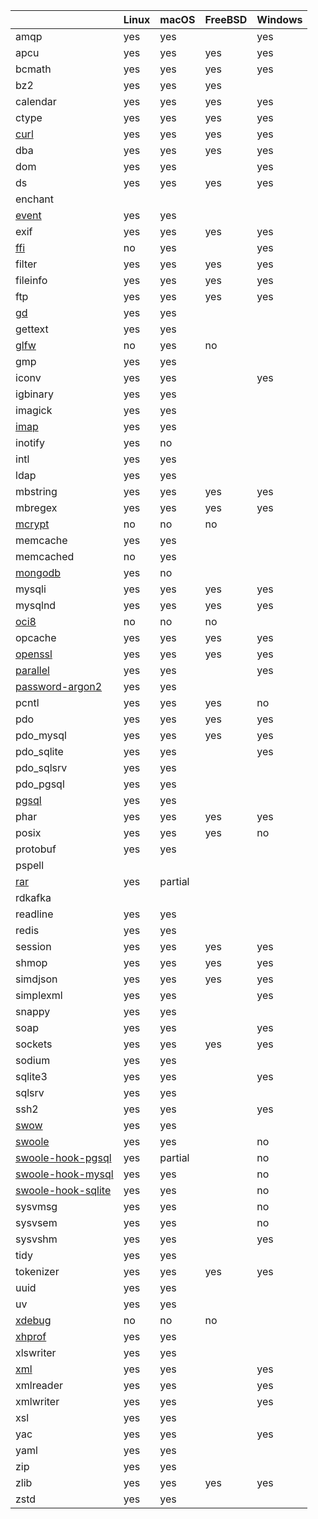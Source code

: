 |                                                            | Linux | macOS   | FreeBSD | Windows |
|------------------------------------------------------------|-------|---------|---------|---------|
| amqp                                                       | yes   | yes     |         | yes     |
| apcu                                                       | yes   | yes     | yes     | yes     |
| bcmath                                                     | yes   | yes     | yes     | yes     |
| bz2                                                        | yes   | yes     | yes     |         |
| calendar                                                   | yes   | yes     | yes     | yes     |
| ctype                                                      | yes   | yes     | yes     | yes     |
| [curl](./extension-notes#curl)                             | yes   | yes     | yes     | yes     |
| dba                                                        | yes   | yes     | yes     | yes     | 
| dom                                                        | yes   | yes     |         | yes     |
| ds                                                         | yes   | yes     | yes     | yes     |
| enchant                                                    |       |         |         |         |
| [event](./extension-notes#event)                           | yes   | yes     |         |         |
| exif                                                       | yes   | yes     | yes     | yes     |
| [ffi](./extension-notes#ffi)                               | no    | yes     |         | yes     |
| filter                                                     | yes   | yes     | yes     | yes     |
| fileinfo                                                   | yes   | yes     | yes     | yes     |
| ftp                                                        | yes   | yes     | yes     | yes     |
| [gd](./extension-notes#gd)                                 | yes   | yes     |         |         |
| gettext                                                    | yes   | yes     |         |         |
| [glfw](./extension-notes#glfw)                             | no    | yes     | no      |         |
| gmp                                                        | yes   | yes     |         |         |
| iconv                                                      | yes   | yes     |         | yes     |
| igbinary                                                   | yes   | yes     |         |         |
| imagick                                                    | yes   | yes     |         |         |
| [imap](./extension-notes#imap)                             | yes   | yes     |         |         |
| inotify                                                    | yes   | no      |         |         |
| intl                                                       | yes   | yes     |         |         |
| ldap                                                       | yes   | yes     |         |         |
| mbstring                                                   | yes   | yes     | yes     | yes     |
| mbregex                                                    | yes   | yes     | yes     | yes     |
| [mcrypt](./extension-notes#mcrypt)                         | no    | no      | no      |         |
| memcache                                                   | yes   | yes     |         |         |
| memcached                                                  | no    | yes     |         |         |
| [mongodb](./extension-notes#mongodb)                       | yes   | no      |         |         |
| mysqli                                                     | yes   | yes     | yes     | yes     |
| mysqlnd                                                    | yes   | yes     | yes     | yes     |
| [oci8](./extension-notes#oci8)                             | no    | no      | no      |         |
| opcache                                                    | yes   | yes     | yes     | yes     |
| [openssl](./extension-notes#openssl)                       | yes   | yes     | yes     | yes     |
| [parallel](./extension-notes#parallel)                     | yes   | yes     |         | yes     |
| [password-argon2](./extension-notes#password-argon2)       | yes   | yes     |         |         |
| pcntl                                                      | yes   | yes     | yes     | no      |
| pdo                                                        | yes   | yes     | yes     | yes     |
| pdo_mysql                                                  | yes   | yes     | yes     | yes     |
| pdo_sqlite                                                 | yes   | yes     |         | yes     |
| pdo_sqlsrv                                                 | yes   | yes     |         |         |
| pdo_pgsql                                                  | yes   | yes     |         |         |
| [pgsql](./extension-notes#pgsql)                           | yes   | yes     |         |         |
| phar                                                       | yes   | yes     | yes     | yes     |
| posix                                                      | yes   | yes     | yes     | no      |
| protobuf                                                   | yes   | yes     |         |         |
| pspell                                                     |       |         |         |         |
| [rar](./extension-notes#rar)                               | yes   | partial |         |         |
| rdkafka                                                    |       |         |         |         |
| readline                                                   | yes   | yes     |         |         |
| redis                                                      | yes   | yes     |         |         |
| session                                                    | yes   | yes     | yes     | yes     |
| shmop                                                      | yes   | yes     | yes     | yes     |
| simdjson                                                   | yes   | yes     | yes     | yes     |
| simplexml                                                  | yes   | yes     |         | yes     |
| snappy                                                     | yes   | yes     |         |         |
| soap                                                       | yes   | yes     |         | yes     |
| sockets                                                    | yes   | yes     | yes     | yes     |
| sodium                                                     | yes   | yes     |         |         |
| sqlite3                                                    | yes   | yes     |         | yes     |
| sqlsrv                                                     | yes   | yes     |         |         |
| ssh2                                                       | yes   | yes     |         | yes     |
| [swow](./extension-notes#swow)                             | yes   | yes     |         |         |
| [swoole](./extension-notes#swoole)                         | yes   | yes     |         | no      |
| [swoole-hook-pgsql](./extension-notes#swoole-hook-pgsql)   | yes   | partial |         | no      |
| [swoole-hook-mysql](./extension-notes#swoole-hook-mysql)   | yes   | yes     |         | no      |
| [swoole-hook-sqlite](./extension-notes#swoole-hook-sqlite) | yes   | yes     |         | no      |
| sysvmsg                                                    | yes   | yes     |         | no      |
| sysvsem                                                    | yes   | yes     |         | no      |
| sysvshm                                                    | yes   | yes     |         | yes     |
| tidy                                                       | yes   | yes     |         |         |
| tokenizer                                                  | yes   | yes     | yes     | yes     |
| uuid                                                       | yes   | yes     |         |         |
| uv                                                         | yes   | yes     |         |         |
| [xdebug](./extension-notes#xdebug)                         | no    | no      | no      |         |
| [xhprof](./extension-notes#xhprof)                         | yes   | yes     |         |         |
| xlswriter                                                  | yes   | yes     |         |         |
| [xml](./extension-notes#xml)                               | yes   | yes     |         | yes     |
| xmlreader                                                  | yes   | yes     |         | yes     |
| xmlwriter                                                  | yes   | yes     |         | yes     |
| xsl                                                        | yes   | yes     |         |         |
| yac                                                        | yes   | yes     |         | yes     |
| yaml                                                       | yes   | yes     |         |         |
| zip                                                        | yes   | yes     |         |         |
| zlib                                                       | yes   | yes     | yes     | yes     |
| zstd                                                       | yes   | yes     |         |         |
